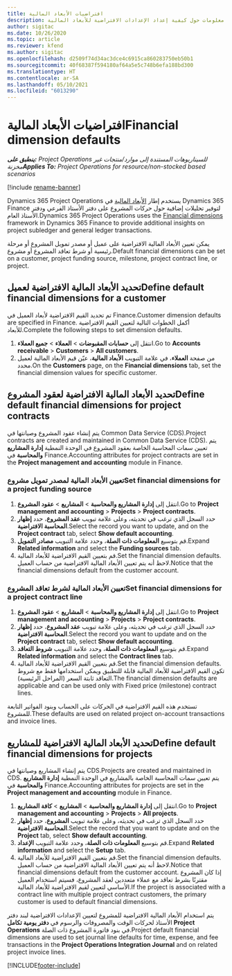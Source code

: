 ```yaml
---
title: افتراضيات الأبعاد المالية
description: يقدم هذا الموضوع معلومات حول كيفية إعداد الإعدادات الافتراضية للأبعاد المالية.
author: sigitac
ms.date: 10/26/2020
ms.topic: article
ms.reviewer: kfend
ms.author: sigitac
ms.openlocfilehash: d2509f74d34ac3dce4c6915ca860283750eb50b1
ms.sourcegitcommit: 40f68387f594180af64a5e5c748b6efa188bd300
ms.translationtype: HT
ms.contentlocale: ar-SA
ms.lasthandoff: 05/10/2021
ms.locfileid: "6013290"
---
```

# <a name="financial-dimension-defaults"></a><span data-ttu-id="10d5c-103">افتراضيات الأبعاد المالية</span><span class="sxs-lookup"><span data-stu-id="10d5c-103">Financial dimension defaults</span></span>

<span data-ttu-id="10d5c-104">_**ينطبق على:** Project Operations للسيناريوهات المستندة إلى موارد/منتجات غير مخزنة‬_</span><span class="sxs-lookup"><span data-stu-id="10d5c-104">_**Applies To:** Project Operations for resource/non-stocked based scenarios_</span></span>

[!include [rename-banner](~/includes/cc-data-platform-banner.md)]

<span data-ttu-id="10d5c-105">Dynamics 365 Project Operations يستخدم إطار [الأبعاد المالية](/dynamics365/finance/general-ledger/financial-dimensions) في Dynamics 365 Finance لتوفير تحليلات إضافية حول حركات المشروع على دفتر الأستاذ الفرعي ودفتر الأستاذ العام.</span><span class="sxs-lookup"><span data-stu-id="10d5c-105">Dynamics 365 Project Operations uses the [Financial dimensions](/dynamics365/finance/general-ledger/financial-dimensions) framework in Dynamics 365 Finance to provide additional insights on project subledger and general ledger transactions.</span></span>

<span data-ttu-id="10d5c-106">يمكن تعيين الأبعاد المالية الافتراضية على عميل أو مصدر تمويل المشروع أو مرحلة رئيسية أو شرط تعاقد المشروع أو مشروع.</span><span class="sxs-lookup"><span data-stu-id="10d5c-106">Default financial dimensions can be set on a customer, project funding source, milestone, project contract line, or project.</span></span>

## <a name="define-default-financial-dimensions-for-a-customer"></a><span data-ttu-id="10d5c-107">تحديد الأبعاد المالية الافتراضية لعميل</span><span class="sxs-lookup"><span data-stu-id="10d5c-107">Define default financial dimensions for a customer</span></span>

<span data-ttu-id="10d5c-108">تم تحديد القيم الافتراضية لأبعاد العميل في Finance.</span><span class="sxs-lookup"><span data-stu-id="10d5c-108">Customer dimension defaults are specified in Finance.</span></span> <span data-ttu-id="10d5c-109">أكمل الخطوات التالية لتعيين القيم الافتراضية للأبعاد.</span><span class="sxs-lookup"><span data-stu-id="10d5c-109">Complete the following steps to set dimension defaults.</span></span>

1. <span data-ttu-id="10d5c-110">انتقل إلى **حسابات المقبوضات** > **العملاء** > **جميع العملاء**.</span><span class="sxs-lookup"><span data-stu-id="10d5c-110">Go to **Accounts receivable** > **Customers** > **All customers**.</span></span>
2. <span data-ttu-id="10d5c-111">من صفحة **العملاء**، في علامة التبويب **الأبعاد المالية**، عيّن قيم الأبعاد المالية لعميل محدد.</span><span class="sxs-lookup"><span data-stu-id="10d5c-111">On the **Customers** page, on the **Financial dimensions** tab, set the financial dimension values for specific customer.</span></span>

## <a name="define-default-financial-dimensions-for-project-contracts"></a><span data-ttu-id="10d5c-112">تحديد الأبعاد المالية الافتراضية لعقود المشروع</span><span class="sxs-lookup"><span data-stu-id="10d5c-112">Define default financial dimensions for project contracts</span></span>

<span data-ttu-id="10d5c-113">يتم إنشاء عقود المشروع وصيانتها في Common Data Service (CDS).</span><span class="sxs-lookup"><span data-stu-id="10d5c-113">Project contracts are created and maintained in Common Data Service (CDS).</span></span> <span data-ttu-id="10d5c-114">يتم تعيين سمات المحاسبة الخاصة بعقود المشروع في الوحدة النمطية **إدارة المشاريع والمحاسبة** في Finance.</span><span class="sxs-lookup"><span data-stu-id="10d5c-114">Accounting attributes for project contracts are set in the **Project management and accounting** module in Finance.</span></span>

### <a name="set-financial-dimensions-for-a-project-funding-source"></a><span data-ttu-id="10d5c-115">تعيين الأبعاد المالية لمصدر تمويل مشروع</span><span class="sxs-lookup"><span data-stu-id="10d5c-115">Set financial dimensions for a project funding source</span></span>

1. <span data-ttu-id="10d5c-116">انتقل إلى **إدارة المشاريع والمحاسبة** > **المشاريع** > **عقود المشروع**.</span><span class="sxs-lookup"><span data-stu-id="10d5c-116">Go to **Project management and accounting** > **Projects** > **Project contracts**.</span></span>
2. <span data-ttu-id="10d5c-117">حدد السجل الذي ترغب في تحديثه، وعلى علامة تبويب **عقد المشروع**، حدد **إظهار المحاسبة الافتراضية**.</span><span class="sxs-lookup"><span data-stu-id="10d5c-117">Select the record you want to update, and on the **Project contract** tab, select **Show default accounting**.</span></span>
3. <span data-ttu-id="10d5c-118">قم بتوسيع **المعلومات ذات الصلة**، وحدد علامة التبويب **مصادر التمويل**.</span><span class="sxs-lookup"><span data-stu-id="10d5c-118">Expand **Related information** and select the **Funding sources** tab.</span></span>
4. <span data-ttu-id="10d5c-119">قم بتعيين القيم الافتراضية للأبعاد المالية.</span><span class="sxs-lookup"><span data-stu-id="10d5c-119">Set the financial dimension defaults.</span></span> <span data-ttu-id="10d5c-120">لاحظ أنه يتم تعيين الأبعاد المالية الافتراضية من حساب العميل.</span><span class="sxs-lookup"><span data-stu-id="10d5c-120">Notice that the financial dimensions default from the customer account.</span></span>

### <a name="set-financial-dimensions-for-a-project-contract-line"></a><span data-ttu-id="10d5c-121">تعيين الأبعاد المالية لشرط تعاقد المشروع</span><span class="sxs-lookup"><span data-stu-id="10d5c-121">Set financial dimensions for a project contract line</span></span>

1. <span data-ttu-id="10d5c-122">انتقل إلى **إدارة المشاريع والمحاسبة** > **المشاريع** > **عقود المشروع**.</span><span class="sxs-lookup"><span data-stu-id="10d5c-122">Go to **Project management and accounting** > **Projects** > **Project contracts**.</span></span>
2. <span data-ttu-id="10d5c-123">حدد السجل الذي ترغب في تحديثه، وعلى علامة تبويب **عقد المشروع**، حدد **إظهار المحاسبة الافتراضية**.</span><span class="sxs-lookup"><span data-stu-id="10d5c-123">Select the record you want to update and on the **Project contract** tab, select **Show default accounting**.</span></span>
3. <span data-ttu-id="10d5c-124">قم بتوسيع **المعلومات ذات الصلة**، وحدد علامة التبويب **شروط التعاقد**.</span><span class="sxs-lookup"><span data-stu-id="10d5c-124">Expand **Related information** and select the **Contract lines** tab.</span></span>
4. <span data-ttu-id="10d5c-125">قم بتعيين القيم الافتراضية للأبعاد المالية.</span><span class="sxs-lookup"><span data-stu-id="10d5c-125">Set the financial dimension defaults.</span></span> <span data-ttu-id="10d5c-126">تكون القيم الافتراضية للأبعاد المالية قابلة للتطبيق ويمكن استخدامها فقط مع شروط التعاقد ثابتة السعر (المراحل الرئيسية).</span><span class="sxs-lookup"><span data-stu-id="10d5c-126">The financial dimension defaults are applicable and can be used only with Fixed price (milestone) contract lines.</span></span>

<span data-ttu-id="10d5c-127">تستخدم هذه القيم الافتراضية في الحركات على الحساب وبنود الفواتير التابعة للمشروع.</span><span class="sxs-lookup"><span data-stu-id="10d5c-127">These defaults are used on related project on-account transactions and invoice lines.</span></span>

## <a name="define-default-financial-dimensions-for-projects"></a><span data-ttu-id="10d5c-128">تحديد الأبعاد المالية الافتراضية للمشاريع</span><span class="sxs-lookup"><span data-stu-id="10d5c-128">Define default financial dimensions for projects</span></span>

<span data-ttu-id="10d5c-129">يتم إنشاء المشاريع وصيانتها في CDS.</span><span class="sxs-lookup"><span data-stu-id="10d5c-129">Projects are created and maintained in CDS.</span></span> <span data-ttu-id="10d5c-130">يتم تعيين سمات المحاسبة الخاصة بالمشاريع في الوحدة النمطية **إدارة المشاريع والمحاسبة** في Finance.</span><span class="sxs-lookup"><span data-stu-id="10d5c-130">Accounting attributes for projects are set in the **Project management and accounting** module in Finance.</span></span>

1. <span data-ttu-id="10d5c-131">انتقل إلى **إدارة المشاريع والمحاسبة** > **المشاريع** > **كافة المشاريع**.</span><span class="sxs-lookup"><span data-stu-id="10d5c-131">Go to **Project management and accounting** > **Projects** > **All projects**.</span></span>
2. <span data-ttu-id="10d5c-132">حدد السجل الذي ترغب في تحديثه، وعلى علامة تبويب **المشروع**، حدد **إظهار المحاسبة الافتراضية**.</span><span class="sxs-lookup"><span data-stu-id="10d5c-132">Select the record that you want to update and on the **Project** tab, select **Show default accounting**.</span></span>
3. <span data-ttu-id="10d5c-133">قم بتوسيع **المعلومات ذات الصلة**، وحدد علامة التبويب **الإعداد**.</span><span class="sxs-lookup"><span data-stu-id="10d5c-133">Expand **Related information** and select the **Setup** tab.</span></span>
4. <span data-ttu-id="10d5c-134">قم بتعيين القيم الافتراضية للأبعاد المالية.</span><span class="sxs-lookup"><span data-stu-id="10d5c-134">Set the financial dimension defaults.</span></span> <span data-ttu-id="10d5c-135">لاحظ أنه يتم تعيين الأبعاد المالية الافتراضية من حساب العميل.</span><span class="sxs-lookup"><span data-stu-id="10d5c-135">Notice that financial dimensions default from the customer account.</span></span> <span data-ttu-id="10d5c-136">إذا كان المشروع مقترنًا بشرط تعاقد مع عملاء متعددين لعقد المشروع، فسيتم استخدام العميل الأساسي لتعيين لقيم الافتراضية للأبعاد المالية.</span><span class="sxs-lookup"><span data-stu-id="10d5c-136">If the project is associated with a contract line with multiple project contract customers, the primary customer is used to default financial dimensions.</span></span>

<span data-ttu-id="10d5c-137">يتم استخدام الأبعاد المالية الافتراضية للمشروع لتعيين الإعدادات الافتراضية لبند دفتر الأستاذ لحركات الوقت والمصروفات والرسوم في **دفتر يومية تكامل Project Operations** في بنود فاتورة المشروع ذات الصلة.</span><span class="sxs-lookup"><span data-stu-id="10d5c-137">Project default financial dimensions are used to set journal line defaults for time, expense, and fee transactions in the **Project Operations Integration Journal** and on related project invoice lines.</span></span>


[!INCLUDE[footer-include](../includes/footer-banner.md)]